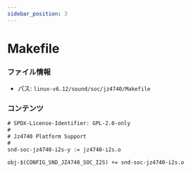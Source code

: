 ```yaml
---
sidebar_position: 3
---
```

# Makefile

### ファイル情報

- パス: `linux-v6.12/sound/soc/jz4740/Makefile`

### コンテンツ

```txt
# SPDX-License-Identifier: GPL-2.0-only
#
# Jz4740 Platform Support
#
snd-soc-jz4740-i2s-y := jz4740-i2s.o

obj-$(CONFIG_SND_JZ4740_SOC_I2S) += snd-soc-jz4740-i2s.o

```
